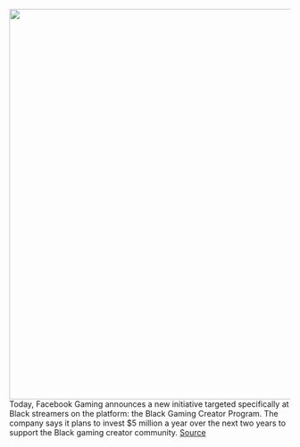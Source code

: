 <img src='https://cdn.vox-cdn.com/thumbor/0HOmBH-TrrU39hUraPtkCSvVI4M=/0x0:2040x1360/1200x800/filters:focal(857x517:1183x843)/cdn.vox-cdn.com/uploads/chorus_image/image/68479054/acastro_180522_facebook_0002.0.jpg' width='700px' /><br/>
Today, Facebook Gaming announces a new initiative targeted specifically at Black streamers on the platform: the Black Gaming Creator Program. The company says it plans to invest $5 million a year over the next two years to support the Black gaming creator community.
<a href='https://www.theverge.com/2020/12/8/22158677/facebook-gaming-black-gaming-creator-program'> Source <a/>